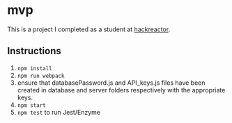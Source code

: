 # mvp
This is a project I completed as a student at [hackreactor](http://hackreactor.com).

## Instructions

1. `npm install`
2. `npm run webpack`
3. ensure that databasePassword.js and API_keys.js files have been created in database and server folders respectively with the appropriate keys.
4. `npm start`
5. `npm test` to run Jest/Enzyme